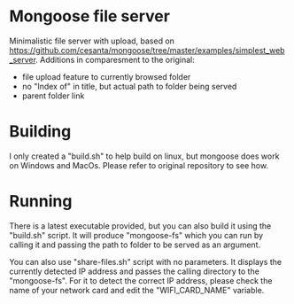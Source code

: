 # Mongoose file server
Minimalistic file server with upload, based on https://github.com/cesanta/mongoose/tree/master/examples/simplest_web_server.
Additions in comparesment to the original:
- file upload feature to currently browsed folder
- no "Index of" in title, but actual path to folder being served
- parent folder link

# Building
I only created a "build.sh" to help build on linux, but mongoose does work on Windows and MacOs. Please refer to original repository to see how.

# Running
There is a latest executable provided, but you can also build it using the "build.sh" script. It will produce "mongoose-fs" which you can run by calling it and passing the path to folder to be served as an argument. 

You can also use "share-files.sh" script with no parameters. It displays the currently detected IP address and passes the calling directory to the "mongoose-fs". For it to detect the correct IP address, please check the name of your network card and edit the "WIFI_CARD_NAME" variable. 


